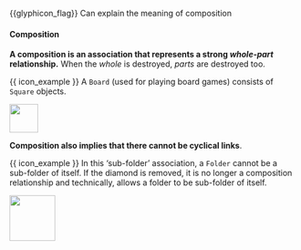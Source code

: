 <span id="prereqs"></span>

<span id="outcomes">{{glyphicon_flag}} Can explain the meaning of composition</span>

<div id="title">

#### Composition

</div>

<div id="body">

**A composition is an association that represents a strong _whole-part_ relationship.** When the _whole_ is destroyed, _parts_ are destroyed too.

<panel src="../../../uml/classDiagrams/composition/what/unit-inElsewhere-asFlat.md#title-and-body" boilerplate header="{{glyphicon_education}} Tools → UML → Class Diagrams → Composition" expanded/>

<p/>

<tip-box>

{{ icon_example }} A `Board` (used for playing board games) consists of `Square` objects.

<img src="{{baseUrl}}/oopDesign/associations/composition/images/boardSquare.png" height="50" />
<p/>

</tip-box>

**Composition also implies that there cannot be cyclical links**. 

<tip-box>

{{ icon_example }} In this ‘sub-folder’ association, a `Folder` cannot be a sub-folder of itself. If the diamond is removed, it is no longer a composition relationship and technically, allows a folder to be sub-folder of itself.

<img src="{{baseUrl}}/oopDesign/associations/composition/images/folder.png" height="80" />
<p/>

</tip-box>

</div>

<div id="extras">
</div>